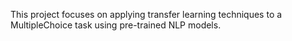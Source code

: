 This project focuses on applying transfer learning techniques to a MultipleChoice task using pre-trained NLP models.
